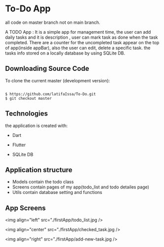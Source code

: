 # To-Do App

all code on master branch not on main branch.


A TODO App : It is a simple app for management time, the user can add daily tasks and it is description , user can mark task as done when the task completed. There are a counter for the uncompleted task appear on the top of app(inside appBar), also the user can edit, delete a specific task. the tasks info stored on a locally database by using SQLite DB.


## Downloading Source Code

To clone the current master (development version):

```

$ https://github.com/latifaIssa/To-Do.git
$ git checkout master

```

## Technologies

the application is created with:

- Dart

- Flutter

- SQLite DB

## Application structure

- Models
   contain the todo class
- Screens
   contain pages of my app(todo_list and todo detailes page)
- Utils
   contain database setting and functions

## App Screens
<img align="left" src="./firstApp/todo_list.jpg />
                       
<img align="center" src="./firstApp/checked_task.jpg />

<img align="right" src="./firstApp/add-new-task.jpg />
